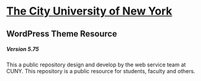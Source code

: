 # [The City University of New York](http://cuny.edu) 
##  WordPress Theme Resource
##### Version 5.75
This a public repository design and develop by the web service team at CUNY.
This repository is a public resource for students, faculty and others.
 
